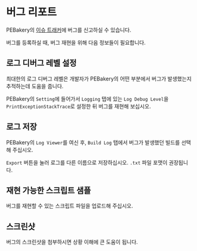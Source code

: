 # 버그 리포트

PEBakery의 [이슈 트래커](https://github.com/ied206/PEBakery/issues)에 버그를 신고하실 수 있습니다.

버그를 등록하실 때, 버그 재현을 위해 다음 정보들이 필요합니다.

## 로그 디버그 레벨 설정

최대한의 로그 디버그 레벨은 개발자가 PEBakery의 어떤 부분에서 버그가 발생했는지 추적하는데 도움을 줍니다.

PEBakery의 `Setting`에 들어가서 `Logging` 탭에 있는 `Log Debug Level`을 `PrintExceptionStackTrace`로 설정한 뒤 버그를 재현해 보십시오.

## 로그 저장

PEBakery의 `Log Viewer`를 여신 후, `Build Log` 탭에서 버그가 발생했던 빌드를 선택해 주십시오.

`Export` 버튼을 눌러 로그를 다른 이름으로 저장하십시오. `.txt` 파일 포맷이 권장됩니다.

## 재현 가능한 스크립트 샘플

버그를 재현할 수 있는 스크립트 파일을 업로드해 주십시오.

## 스크린샷

버그의 스크린샷을 첨부하시면 상황 이해에 큰 도움이 됩니다.
